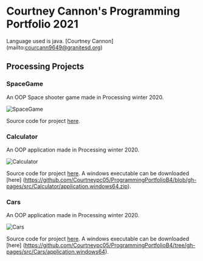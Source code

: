 # Courtney Cannon's Programming Portfolio 2021
Language used is java. [Courtney Cannon] (mailto:courcann9649@granitesd.org)

## Processing Projects

### SpaceGame

An OOP Space shooter game made in Processing winter 2020. 

![SpaceGame](https://github.com/Courtneypc05/ProgrammingPortfolioB4/blob/gh-pages/images/SpaceGame.png) 

Source code for project [here](https://github.com/Courtneypc05/ProgrammingPortfolioB4/tree/gh-pages/src/SpaceGame).

### Calculator

An OOP application made in Processing winter 2020. 

![Calculator](https://github.com/Courtneypc05/ProgrammingPortfolioB4/blob/gh-pages/images/Calculator.png?raw=true) 

Source code for project [here](https://github.com/Courtneypc05/ProgrammingPortfolioB4/tree/gh-pages/src/Calculator). A windows executable can be downloaded [here] (https://github.com/Courtneypc05/ProgrammingPortfolioB4/blob/gh-pages/src/Calculator/application.windows64.zip). 

### Cars

An OOP application made in Processing winter 2020. 

![Cars](https://github.com/Courtneypc05/ProgrammingPortfolioB4/blob/gh-pages/images/CARS.png) 

Source code for project [here](https://github.com/Courtneypc05/ProgrammingPortfolioB4/blob/gh-pages/src/Cars). A windows executable can be downloaded [here] (https://github.com/Courtneypc05/ProgrammingPortfolioB4/tree/gh-pages/src/Cars/application.windows64). 



